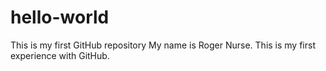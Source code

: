 # hello-world
This is my first GitHub repository
My name is Roger Nurse. This is my first experience with GitHub.
